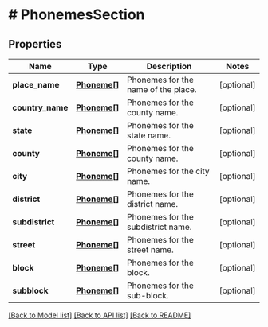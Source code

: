 # # PhonemesSection

## Properties

Name | Type | Description | Notes
------------ | ------------- | ------------- | -------------
**place_name** | [**Phoneme[]**](Phoneme.md) | Phonemes for the name of the place. | [optional]
**country_name** | [**Phoneme[]**](Phoneme.md) | Phonemes for the county name. | [optional]
**state** | [**Phoneme[]**](Phoneme.md) | Phonemes for the state name. | [optional]
**county** | [**Phoneme[]**](Phoneme.md) | Phonemes for the county name. | [optional]
**city** | [**Phoneme[]**](Phoneme.md) | Phonemes for the city name. | [optional]
**district** | [**Phoneme[]**](Phoneme.md) | Phonemes for the district name. | [optional]
**subdistrict** | [**Phoneme[]**](Phoneme.md) | Phonemes for the subdistrict name. | [optional]
**street** | [**Phoneme[]**](Phoneme.md) | Phonemes for the street name. | [optional]
**block** | [**Phoneme[]**](Phoneme.md) | Phonemes for the block. | [optional]
**subblock** | [**Phoneme[]**](Phoneme.md) | Phonemes for the sub-block. | [optional]

[[Back to Model list]](../../README.md#models) [[Back to API list]](../../README.md#endpoints) [[Back to README]](../../README.md)
